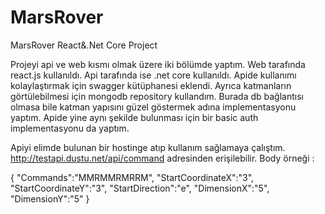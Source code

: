 # MarsRover
MarsRover React&amp;.Net Core Project

Projeyi api ve web kısmı olmak üzere iki bölümde yaptım. 
Web tarafında react.js kullanıldı.
Api tarafında ise .net core kullanıldı. Apide kullanımı kolaylaştırmak için swagger kütüphanesi eklendi. 
Ayrıca katmanların görtülebilmesi için mongodb repository kullandım. Burada db bağlantısı olmasa bile katman yapısını güzel göstermek adına implementasyonu yaptım.
Apide yine aynı şekilde bulunması için bir basic auth implementasyonu da yaptım. 


Apiyi elimde bulunan bir hostinge atıp kullanım sağlamaya çalıştım. http://testapi.dustu.net/api/command adresinden erişilebilir. Body örneği :

{
"Commands":"MMRMMRMRRM",
"StartCoordinateX":"3",
"StartCoordinateY":"3",
"StartDirection":"e",
"DimensionX":"5",
"DimensionY":"5"
}

